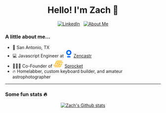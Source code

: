 <div align="center">
  <h1>Hello! I'm Zach 👋</h1>
  
  [![LinkedIn](https://img.shields.io/badge/LinkedIn-0077B5?style=for-the-badge&logo=linkedin&logoColor=white)](https://linkedin.com/in/zachary-stence)
  &nbsp;
  [![About Me](https://img.shields.io/static/v1?label=me&message=stence.me&color=9c6bff&style=for-the-badge)](https://stence.me)
</div>

### A little about me...
- 🏡 San Antonio, TX
- 💻 Javascript Engineer at <img src="assets/zencastr.svg" /> [Zencastr](https://zencastr.com)
- 👨🏼‍💻 Co-Founder of <img src="assets/sprocket.svg" /> [Sprocket](https://github.com/SprocketBot)
- 🔥 Homelabber, custom keyboard builder, and amateur astrophotographer

---

### Some fun stats 🔥
<p align="center">
  <a href="#">
    <img
      width="55%"
      alt="Zach's Github stats"
      src="https://github-readme-stats.vercel.app/api?username=zachstence&count_private=true&show_icons=true&theme=dark&custom_title=GitHub%20Stats"
    />
  </a>
</p>

[monkeytype.badge]: https://img.shields.io/endpoint?style=for-the-badge&url=https%3A%2F%2Fmonkeytype-badge-vhd5lan7mmhz.runkit.sh%3FlogoVariant%3Done

